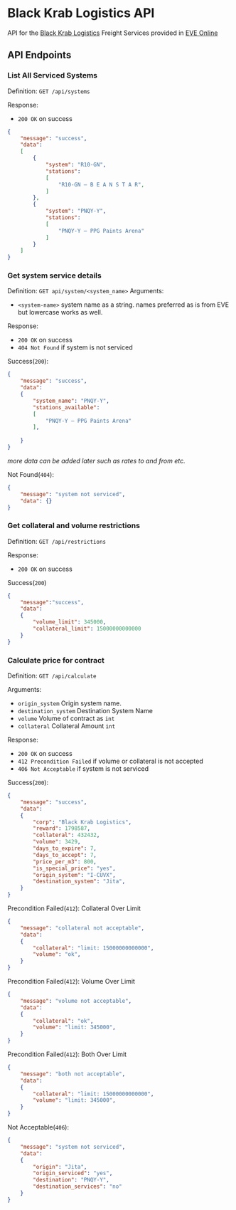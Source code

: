 # Black Krab Logistics API

API for the [Black Krab Logistics](https://gonekrabbing.supply/logistics/) Freight Services provided in [EVE Online](https://www.eveonline.com/)

## API Endpoints

### List All Serviced Systems

Definition: `GET /api/systems`

Response:

-   `200 OK` on success

```json
{
    "message": "success",
    "data": 
    [
        {
            "system": "R10-GN",
            "stations": 
            [
            	"R10-GN – B E A N S T A R",
            ]
        },
        {
            "system": "PNQY-Y",
            "stations": 
            [
                "PNQY-Y – PPG Paints Arena"
            ]
        }
    ]
}
```

### Get system service details

Definition: `GET api/system/<system_name>`
Arguments:

-   `<system-name>` system name as a string. names preferred as is from EVE but lowercase works as well.

Response:

-   `200 OK` on success
-   `404 Not Found` if system is not serviced

Success(`200`):

```json
{
    "message": "success",
    "data": 
    {
        "system_name": "PNQY-Y",
        "stations_available": 
        [
            "PNQY-Y – PPG Paints Arena"
        ],
        
    }
}
```

_more data can be added later such as rates to and from etc._

Not Found(`404`):

```json
{
    "message": "system not serviced",
    "data": {}
}
```

### Get collateral and volume restrictions

Definition: `GET /api/restrictions`

Response:

-   `200 OK` on success

Success(`200`)

```json
{
    "message":"success",
    "data": 
    {
    	"volume_limit": 345000,
        "collateral_limit": 15000000000000
    }
}
```

### Calculate price for contract

Definition: `GET /api/calculate`

Arguments:

-   `origin_system` Origin system name.
-   `destination_system` Destination System Name
-   `volume` Volume of contract as `int`
-   `collateral` Collateral Amount `int`

Response:

-   `200 OK` on success
-   `412 Precondition Failed` if volume or collateral is not accepted
-   `406 Not Acceptable` if system is not serviced

Success(`200`):

```json
{
    "message": "success",
    "data": 
    {
    	"corp": "Black Krab Logistics",
        "reward": 1798587,
        "collateral": 432432,
        "volume": 3429,
        "days_to_expire": 7,
        "days_to_accept": 7,
        "price_per_m3": 800,
        "is_special_price": "yes",
        "origin_system": "I-CUVX",
        "destination_system": "Jita",
    }
}
```

Precondition Failed(`412`): Collateral Over Limit

```json
{
    "message": "collateral not acceptable",
    "data": 
    {
    	"collateral": "limit: 15000000000000",
        "volume": "ok",
    }
}
```

Precondition Failed(`412`): Volume Over Limit

```json
{
    "message": "volume not acceptable",
    "data": 
    {
    	"collateral": "ok",
        "volume": "limit: 345000",
    }
}
```

Precondition Failed(`412`): Both Over Limit

```json
{
    "message": "both not acceptable",
    "data": 
    {
    	"collateral": "limit: 15000000000000",
        "volume": "limit: 345000",
    }
}
```

Not Acceptable(`406`):

```json
{
    "message": "system not serviced",
    "data": 
    {
    	"origin": "Jita",
        "origin_serviced": "yes",
        "destination": "PNQY-Y",
        "destination_services": "no"
    }
}
```
